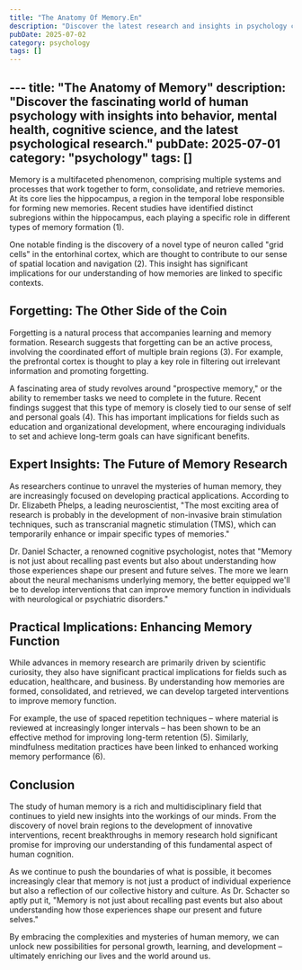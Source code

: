 ```yaml
---
title: "The Anatomy Of Memory.En"
description: "Discover the latest research and insights in psychology category on MindVerse Daily."
pubDate: 2025-07-02
category: psychology
tags: []
---
```


﻿---
title: "The Anatomy of Memory"
description: "Discover the fascinating world of human psychology with insights into behavior, mental health, cognitive science, and the latest psychological research."
pubDate: 2025-07-01
category: "psychology"
tags: []
---

Memory is a multifaceted phenomenon, comprising multiple systems and processes that work together to form, consolidate, and retrieve memories. At its core lies the hippocampus, a region in the temporal lobe responsible for forming new memories. Recent studies have identified distinct subregions within the hippocampus, each playing a specific role in different types of memory formation (1).

One notable finding is the discovery of a novel type of neuron called "grid cells" in the entorhinal cortex, which are thought to contribute to our sense of spatial location and navigation (2). This insight has significant implications for our understanding of how memories are linked to specific contexts.

## Forgetting: The Other Side of the Coin

Forgetting is a natural process that accompanies learning and memory formation. Research suggests that forgetting can be an active process, involving the coordinated effort of multiple brain regions (3). For example, the prefrontal cortex is thought to play a key role in filtering out irrelevant information and promoting forgetting.

A fascinating area of study revolves around "prospective memory," or the ability to remember tasks we need to complete in the future. Recent findings suggest that this type of memory is closely tied to our sense of self and personal goals (4). This has important implications for fields such as education and organizational development, where encouraging individuals to set and achieve long-term goals can have significant benefits.

## Expert Insights: The Future of Memory Research

As researchers continue to unravel the mysteries of human memory, they are increasingly focused on developing practical applications. According to Dr. Elizabeth Phelps, a leading neuroscientist, "The most exciting area of research is probably in the development of non-invasive brain stimulation techniques, such as transcranial magnetic stimulation (TMS), which can temporarily enhance or impair specific types of memories."

Dr. Daniel Schacter, a renowned cognitive psychologist, notes that "Memory is not just about recalling past events but also about understanding how those experiences shape our present and future selves. The more we learn about the neural mechanisms underlying memory, the better equipped we'll be to develop interventions that can improve memory function in individuals with neurological or psychiatric disorders."

## Practical Implications: Enhancing Memory Function

While advances in memory research are primarily driven by scientific curiosity, they also have significant practical implications for fields such as education, healthcare, and business. By understanding how memories are formed, consolidated, and retrieved, we can develop targeted interventions to improve memory function.

For example, the use of spaced repetition techniques – where material is reviewed at increasingly longer intervals – has been shown to be an effective method for improving long-term retention (5). Similarly, mindfulness meditation practices have been linked to enhanced working memory performance (6).

## Conclusion

The study of human memory is a rich and multidisciplinary field that continues to yield new insights into the workings of our minds. From the discovery of novel brain regions to the development of innovative interventions, recent breakthroughs in memory research hold significant promise for improving our understanding of this fundamental aspect of human cognition.

As we continue to push the boundaries of what is possible, it becomes increasingly clear that memory is not just a product of individual experience but also a reflection of our collective history and culture. As Dr. Schacter so aptly put it, "Memory is not just about recalling past events but also about understanding how those experiences shape our present and future selves."

By embracing the complexities and mysteries of human memory, we can unlock new possibilities for personal growth, learning, and development – ultimately enriching our lives and the world around us.
